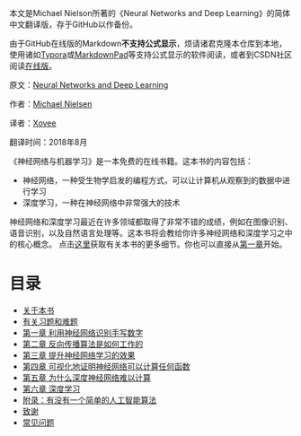 本文是Michael Nielson所著的《Neural Networks and Deep Learning》的简体中文翻译版，存于GitHub以作备份。

由于GitHub在线版的Markdown**不支持公式显示**，烦请诸君克隆本仓库到本地，使用诸如[Typora](https://typora.io/)或[MarkdownPad](http://markdownpad.com/)等支持公式显示的软件阅读，或者到CSDN社区阅读[在线版](https://blog.csdn.net/xovee/article/details/81384670)。

原文：[Neural Networks and Deep Learning](http://neuralnetworksanddeeplearning.com)

作者：[Michael Nielsen](http://michaelnielsen.org)

译者：[Xovee](https:/www./xovee.cn)

翻译时间：2018年8月

《神经网络与机器学习》是一本免费的在线书籍。这本书的内容包括：
- 神经网络，一种受生物学启发的编程方式，可以让计算机从观察到的数据中进行学习
- 深度学习，一种在神经网络中非常强大的技术

神经网络和深度学习最近在许多领域都取得了非常不错的成绩，例如在图像识别、语音识别，以及自然语言处理等。这本书将会教给你许多神经网络和深度学习之中的核心概念。
点击[这里](./About.md)获取有关本书的更多细节。你也可以直接从[第一章](./Chapter-1.md)开始。

# 目录
- [关于本书](About.md)
- [有关习题和难题](On-the-exercises-and-problems.md)
- [第一章 利用神经网络识别手写数字](Chapter-1.md)
- [第二章 反向传播算法是如何工作的](Chapter-2.md)
- [第三章 提升神经网络学习的效果](Chapter-3.md)
- [第四章 可视化地证明神经网络可以计算任何函数](Chapter-4.md)
- [第五章 为什么深度神经网络难以计算](Chapter-5.md)
- [第六章 深度学习](Chapter-6.md)
- [附录：有没有一个简单的人工智能算法](Appendix.md)
- [致谢](Acknowledgements.md)
- [常见问题](Frequently-asked-questions.md)

